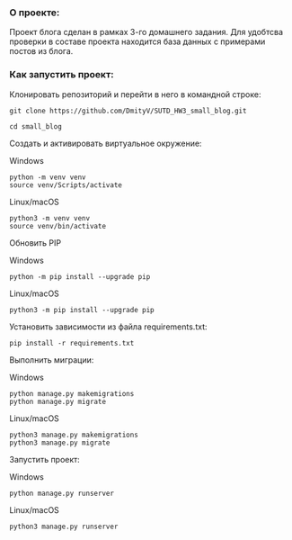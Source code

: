 ### О проекте:

Проект блога сделан в рамках 3-го домашнего задания.
Для удобтсва проверки в составе проекта находится база данных с примерами постов из блога.

### Как запустить проект:

Клонировать репозиторий и перейти в него в командной строке:

```
git clone https://github.com/DmityV/SUTD_HW3_small_blog.git
```

```
cd small_blog
```

Cоздать и активировать виртуальное окружение:

Windows
```
python -m venv venv
source venv/Scripts/activate
```
Linux/macOS
```
python3 -m venv venv
source venv/bin/activate
```

Обновить PIP

Windows
```
python -m pip install --upgrade pip
```
Linux/macOS
```
python3 -m pip install --upgrade pip
```

Установить зависимости из файла requirements.txt:

```
pip install -r requirements.txt
```

Выполнить миграции:

Windows
```
python manage.py makemigrations
python manage.py migrate
```

Linux/macOS
```
python3 manage.py makemigrations
python3 manage.py migrate
```

Запустить проект:

Windows
```
python manage.py runserver
```

Linux/macOS
```
python3 manage.py runserver
```